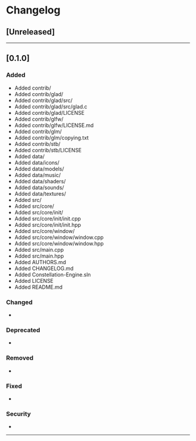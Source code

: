 # Changelog

## [Unreleased]

-------------------------------------------------------------------------------------------------------------

## [0.1.0]

### Added
* Added contrib/
* Added contrib/glad/
* Added contrib/glad/src/
* Added contrib/glad/src/glad.c
* Added contrib/glad/LICENSE
* Added contrib/glfw/
* Added contrib/glfw/LICENSE.md
* Added contrib/glm/
* Added contrib/glm/copying.txt
* Added contrib/stb/
* Added contrib/stb/LICENSE
* Added data/
* Added data/icons/
* Added data/models/
* Added data/music/
* Added data/shaders/
* Added data/sounds/
* Added data/textures/
* Added src/
* Added src/core/
* Added src/core/init/
* Added src/core/init/init.cpp
* Added src/core/init/init.hpp
* Added src/core/window/
* Added src/core/window/window.cpp
* Added src/core/window/window.hpp
* Added src/main.cpp
* Added src/main.hpp
* Added AUTHORS.md
* Added CHANGELOG.md
* Added Constellation-Engine.sln
* Added LICENSE
* Added README.md

### Changed
*

### Deprecated
*

### Removed
*

### Fixed
*

### Security
*

-------------------------------------------------------------------------------------------------------------